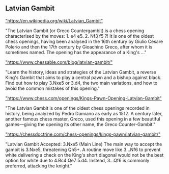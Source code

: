 <h2>Latvian Gambit</h2>
<p><a href="https://en.wikipedia.org/wiki/Latvian_Gambit">"https://en.wikipedia.org/wiki/Latvian_Gambit"</a></p>

<p>"The Latvian Gambit (or Greco Countergambit) is a chess opening characterised by the moves: 1. e4 e5. 2. Nf3 f5 ?! It is one of the oldest chess openings, having been analysed in the 16th century by Giulio Cesare Polerio and then the 17th century by Gioachino Greco, after whom it is sometimes named. The opening has the appearance of a King's ..." </p>

<p><a href="https://www.chessable.com/blog/latvian-gambit/">"https://www.chessable.com/blog/latvian-gambit/"</a></p>

<p>"Learn the history, ideas and strategies of the Latvian Gambit, a reverse King's Gambit that aims to play a central pawn and a bishop against black. Find out how to play 3.Nxe5 or 3.d4, the two main variations, and how to avoid the common mistakes of this opening." </p>

<p><a href="https://www.chess.com/openings/Kings-Pawn-Opening-Latvian-Gambit">"https://www.chess.com/openings/Kings-Pawn-Opening-Latvian-Gambit"</a></p>

<p>"The Latvian Gambit is one of the oldest chess openings recorded in history, being analyzed by Pedro Damiano as early as 1512. A century later, another famous chess master, Greco, used this opening in a few beautiful games—giving the opening its other name, the Greco Counter-Gambit." </p>

<p><a href="https://chessdoctrine.com/chess-openings/kings-pawn/latvian-gambit/">"https://chessdoctrine.com/chess-openings/kings-pawn/latvian-gambit/"</a></p>

<p>"Latvian Gambit Accepted: 3.Nxe5 (Main Line) The main way to accept the gambit is 3.Nxe5, threatening Qh5+. A routine move like 3…Nf6 to prevent white delivering a check on the King's short diagonal would not be the best option for white due to 4.Bc4 Qe7 5.d4. Instead, 3…Qf6 is commonly preferred, attacking the knight." </p>

